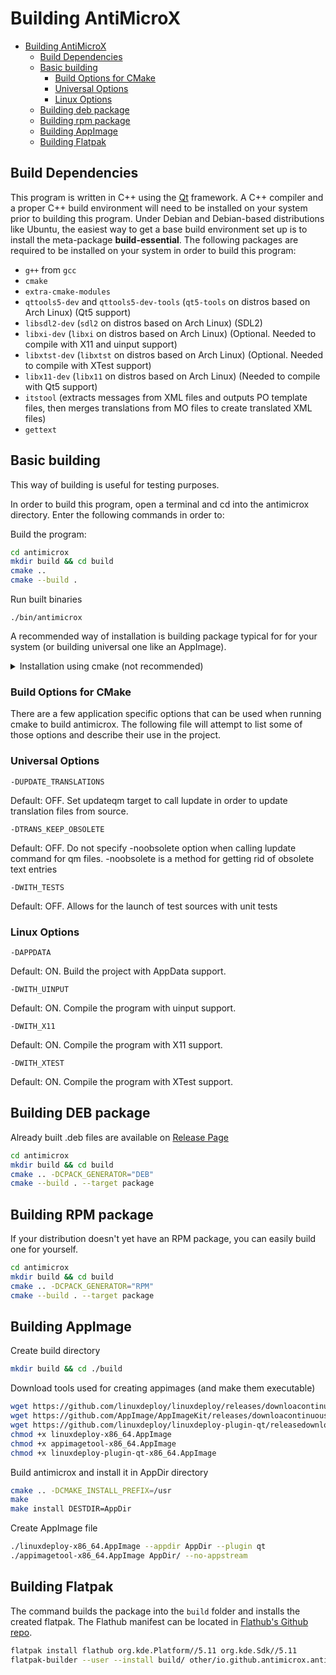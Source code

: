 # Building AntiMicroX

- [Building AntiMicroX](#building-antimicrox)
  - [Build Dependencies](#build-dependencies)
  - [Basic building](#basic-building)
    - [Build Options for CMake](#build-options-for-cmake)
    - [Universal Options](#universal-options)
    - [Linux Options](#linux-options)
  - [Building deb package](#building-deb-package)
  - [Building rpm package](#building-rpm-package)
  - [Building AppImage](#building-appimage)
  - [Building Flatpak](#building-flatpak)

## Build Dependencies

This program is written in C++ using the [Qt](https://www.qt.io/)
framework. A C++ compiler and a proper C++ build environment will need to be installed on your system prior to building this program. Under Debian and Debian-based distributions like Ubuntu, the easiest way to get a base build environment set up is to install the meta-package **build-essential**. The following packages are required to be
installed on your system in order to build this program:

- `g++` from `gcc`
- `cmake`
- `extra-cmake-modules`
- `qttools5-dev` and `qttools5-dev-tools` (`qt5-tools` on distros based on Arch Linux) (Qt5 support)
- `libsdl2-dev` (`sdl2` on distros based on Arch Linux) (SDL2)
- `libxi-dev` (`libxi` on distros based on Arch Linux) (Optional. Needed to compile with X11 and uinput support)
- `libxtst-dev` (`libxtst` on distros based on Arch Linux) (Optional. Needed to compile with XTest support)
- `libx11-dev` (`libx11` on distros based on Arch Linux) (Needed to compile with Qt5 support)
- `itstool` (extracts messages from XML files and outputs PO template files, then merges translations from MO files to create translated XML files)
- `gettext`

## Basic building

This way of building is useful for testing purposes.

In order to build this program, open a terminal and cd into the antimicrox
directory. Enter the following commands in order to:

Build the program:
```bash
cd antimicrox
mkdir build && cd build
cmake ..
cmake --build .
```
Run built binaries
```
./bin/antimicrox
```
A recommended way of installation is building package typical for for your system (or building universal one like an AppImage).
<details>
  <summary>Installation using cmake (not recommended)</summary>

This way of installation is not recommended, because it doesn't integrate very well with some environments.


Install:
```bash
sudo cmake --install .
```

Uninstall:
```bash
sudo make uninstall
```
</details>

### Build Options for CMake

There are a few application specific options that can be used when running
cmake to build antimicrox. The following file will attempt to list some of those
options and describe their use in the project.


### Universal Options

    -DUPDATE_TRANSLATIONS

Default: OFF. Set updateqm target to call lupdate in order to update
translation files from source.

    -DTRANS_KEEP_OBSOLETE

Default: OFF. Do not specify -noobsolete option when calling lupdate
command for qm files. -noobsolete is a method for getting rid of obsolete text entries

    -DWITH_TESTS

Default: OFF. Allows for the launch of test sources with unit tests

### Linux Options

    -DAPPDATA

Default: ON. Build the project with AppData support.

    -DWITH_UINPUT

Default: ON. Compile the program with uinput support.

    -DWITH_X11

Default: ON. Compile the program with X11 support.

    -DWITH_XTEST

Default: ON. Compile the program with XTest support.

## Building DEB package

Already built .deb files are available on [Release Page](https://github.com/AntiMicroX/antimicrox/releases)

```bash
cd antimicrox
mkdir build && cd build
cmake .. -DCPACK_GENERATOR="DEB"
cmake --build . --target package
```

## Building RPM package

If your distribution doesn't yet have an RPM package, you can easily build one for yourself.

```bash
cd antimicrox
mkdir build && cd build
cmake .. -DCPACK_GENERATOR="RPM"
cmake --build . --target package
```

## Building AppImage

Create build directory
```bash
mkdir build && cd ./build
```

Download tools used for creating appimages (and make them executable)
```bash
wget https://github.com/linuxdeploy/linuxdeploy/releases/downloacontinuous/linuxdeploy-x86_64.AppImage
wget https://github.com/AppImage/AppImageKit/releases/downloacontinuous/appimagetool-x86_64.AppImage
wget https://github.com/linuxdeploy/linuxdeploy-plugin-qt/releasedownload/continuous/linuxdeploy-plugin-qt-x86_64.AppImage
chmod +x linuxdeploy-x86_64.AppImage
chmod +x appimagetool-x86_64.AppImage
chmod +x linuxdeploy-plugin-qt-x86_64.AppImage
```

Build antimicrox and install it in AppDir directory
```bash
cmake .. -DCMAKE_INSTALL_PREFIX=/usr
make
make install DESTDIR=AppDir
```


Create AppImage file
```bash
./linuxdeploy-x86_64.AppImage --appdir AppDir --plugin qt
./appimagetool-x86_64.AppImage AppDir/ --no-appstream
```

## Building Flatpak

The command builds the package into the `build` folder and installs the created flatpak.
The Flathub manifest can be located in [Flathub's Github repo](https://github.com/flathub/io.github.antimicrox.antimicrox).

```bash
flatpak install flathub org.kde.Platform//5.11 org.kde.Sdk//5.11
flatpak-builder --user --install build/ other/io.github.antimicrox.antimicrox.yml --force-clean
```
